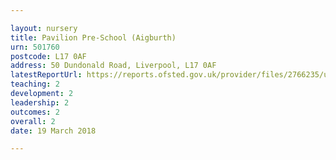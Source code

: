 ```yaml
---

layout: nursery
title: Pavilion Pre-School (Aigburth)
urn: 501760
postcode: L17 0AF
address: 50 Dundonald Road, Liverpool, L17 0AF
latestReportUrl: https://reports.ofsted.gov.uk/provider/files/2766235/urn/501760.pdf
teaching: 2
development: 2
leadership: 2
outcomes: 2
overall: 2
date: 19 March 2018

---
```

